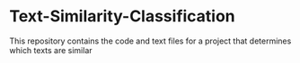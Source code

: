 # Text-Similarity-Classification
This repository contains the code and text files for a project that determines which texts are similar
